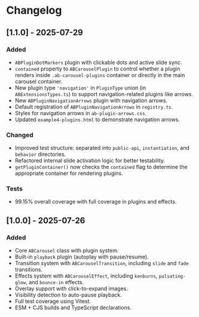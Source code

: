 # Changelog

## [1.1.0] - 2025-07-29

### Added

- `ABPluginDotMarkers` plugin with clickable dots and active slide sync.
- `contained` property to `ABCarouselPlugin` to control whether a plugin renders inside `.ab-carousel-plugins` container or directly in the main carousel container.
- New plugin type `'navigation'` in `PluginType` union (in `ABExtensionsTypes.ts`) to support navigation-related plugins like arrows.
- New `ABPluginNavigationArrows` plugin with navigation arrows.
- Default registration of `ABPluginNavigationArrows` in `registry.ts`.
- Styles for navigation arrows in `ab-plugin-arrows.css`.
- Updated `example4-plugins.html` to demonstrate navigation arrows.

### Changed

- Improved test structure: separated into `public-api`, `instantiation`, and `behavior` directories.
- Refactored internal slide activation logic for better testability.
- `getPluginContainer()` now checks the `contained` flag to determine the appropriate container for rendering plugins.

### Tests

- 99.15% overall coverage with full coverage in plugins and effects.

## [1.0.0] - 2025-07-26

### Added

- Core `ABCarousel` class with plugin system.
- Built-in `playback` plugin (autoplay with pause/resume).
- Transition system with `ABCarouselTransition`, including `slide` and `fade` transitions.
- Effects system with `ABCarouselEffect`, including `kenburns`, `pulsating-glow`, and `bounce-in` effects.
- Overlay support with click-to-expand images.
- Visibility detection to auto-pause playback.
- Full test coverage using Vitest.
- ESM + CJS builds and TypeScript declarations.
